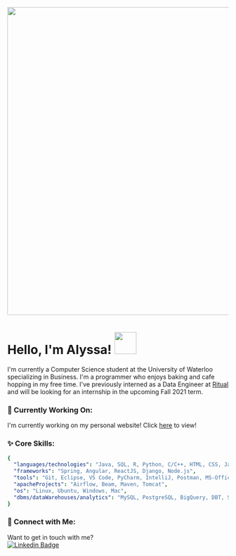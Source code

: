 
<p align="center">
  <img src="https://64.media.tumblr.com/ef7d6711d5725003221f835edf723a31/tumblr_orswviR7Yb1s35qyfo1_1280.gifv" width="700">
</p>
<!-- <img align='right' src="https://media2.giphy.com/media/tITrJUuCDr1bpNjIVi/source.gif" width="300"> -->

# Hello, I'm Alyssa! <img src="https://media.giphy.com/media/mGcNjsfWAjY5AEZNw6/giphy.gif" width="50">

I'm currently a Computer Science student at the University of Waterloo specializing in Business. I'm a programmer who enjoys baking and cafe hopping in my free time. I've previously interned as a Data Engineer at [Ritual](https://ritual.co/) and will be looking for an internship in the upcoming Fall 2021 term.

### 🌱 Currently Working On:
I'm currently working on my personal website! Click [here](http://www.alyssagao.me/) to view!

### ✨ Core Skills:
<!-- 
- **Languages/Technologies:** Java/JavaEE, SQL, R, Python, C/C++, HTML5, CSS3, JavaScript, TypeScript, REST API
- **Frameworks:** Spring Framework, Spring Data, Spring Boot, Angular 10, ReactJS, Node.js, Django
- **Tools:** Eclipse, Visual Studio Code, Pycharm, Git, Tomcat, Postman, MS-Office, R Studio, Gantt Chart, Maven, Airflow, Figma, Adobe (Photoshop, Illustrator)
- **Operating Systems:** Linux, Windows
- **Databases:** MySQL 8/9, PostgreSQL
-->

``` yaml
{
  "languages/technologies": "Java, SQL, R, Python, C/C++, HTML, CSS, Javascript, TypeScript, Kubernetes",
  "frameworks": "Spring, Angular, ReactJS, Django, Node.js",
  "tools": "Git, Eclipse, VS Code, PyCharm, IntelliJ, Postman, MS-Office, R Studio, Gantt, Figma, Adobe",
  "apacheProjects": "Airflow, Beam, Maven, Tomcat",
  "os": "Linux, Ubuntu, Windows, Mac",
  "dbms/dataWarehouses/analytics": "MySQL, PostgreSQL, BigQuery, DBT, Snowflake, Dataflow"
}
```

<!--
![Alyssa's GitHub stats](https://github-readme-stats.vercel.app/api?username=alyssagao1120&show_icons=true&theme=material-palenight&count_private=true)
-->

### 📧 Connect with Me:
Want to get in touch with me?  
[![Linkedin Badge](https://img.shields.io/badge/-LinkedIn-blue?style=flat-square&logo=Linkedin&logoColor=white&link=https://www.linkedin.com/in/alyssa-gao/)](https://www.linkedin.com/in/alyssa-gao/) 



<!--
**alyssagao1120/alyssagao1120** is a ✨ _special_ ✨ repository because its `README.md` (this file) appears on your GitHub profile.

Here are some ideas to get you started:

- 🔭 I’m currently working on ...
- 🌱 I’m currently learning ...
- 👯 I’m looking to collaborate on ...
- 🤔 I’m looking for help with ...
- 💬 Ask me about ...
- 📫 How to reach me: ...
- 😄 Pronouns: ...
- ⚡ Fun fact: ...
-->

